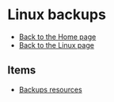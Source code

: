 # Linux backups

- [Back to the Home page](../../README.md)
- [Back to the Linux page](../README.md)

## Items
- [Backups resources](Backups%20resources.md)